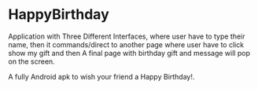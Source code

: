 # HappyBirthday
Application with Three Different Interfaces, where user have to type their name,
then it commands/direct to another page where user have to click show my gift and 
then A final page with birthday gift and message will pop on the screen.

A fully Android apk to wish your friend a Happy Birthday!.
